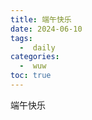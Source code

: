 ```yaml
---
title: 端午快乐
date: 2024-06-10
tags:
  -  daily
categories:
  -  wuw
toc: true
---
```


端午快乐

<!-- more -->


